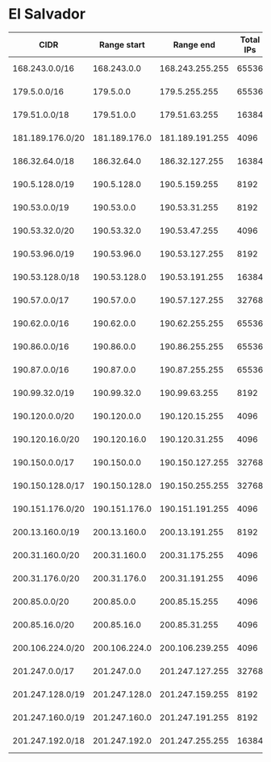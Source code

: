 # El Salvador

CIDR               | Range start     | Range end       | Total IPs  | Assign date | Owner
------------------ | --------------- | --------------- | ---------- | ----------- | -----
168.243.0.0/16     | 168.243.0.0     | 168.243.255.255 | 65536      | 1994-09-20  | 
179.5.0.0/16       | 179.5.0.0       | 179.5.255.255   | 65536      | 2013-08-21  | 
179.51.0.0/18      | 179.51.0.0      | 179.51.63.255   | 16384      | 2013-05-23  | 
181.189.176.0/20   | 181.189.176.0   | 181.189.191.255 | 4096       | 2013-03-05  | 
186.32.64.0/18     | 186.32.64.0     | 186.32.127.255  | 16384      | 2009-03-18  | 
190.5.128.0/19     | 190.5.128.0     | 190.5.159.255   | 8192       | 2006-06-16  | 
190.53.0.0/19      | 190.53.0.0      | 190.53.31.255   | 8192       | 2012-04-16  | 
190.53.32.0/20     | 190.53.32.0     | 190.53.47.255   | 4096       | 2012-04-16  | 
190.53.96.0/19     | 190.53.96.0     | 190.53.127.255  | 8192       | 2012-04-16  | 
190.53.128.0/18    | 190.53.128.0    | 190.53.191.255  | 16384      | 2012-04-16  | 
190.57.0.0/17      | 190.57.0.0      | 190.57.127.255  | 32768      | 2006-05-10  | 
190.62.0.0/16      | 190.62.0.0      | 190.62.255.255  | 65536      | 2011-01-21  | 
190.86.0.0/16      | 190.86.0.0      | 190.86.255.255  | 65536      | 2006-10-23  | 
190.87.0.0/16      | 190.87.0.0      | 190.87.255.255  | 65536      | 2008-03-11  | 
190.99.32.0/19     | 190.99.32.0     | 190.99.63.255   | 8192       | 2008-07-25  | 
190.120.0.0/20     | 190.120.0.0     | 190.120.15.255  | 4096       | 2008-12-09  | 
190.120.16.0/20    | 190.120.16.0    | 190.120.31.255  | 4096       | 2011-03-10  | 
190.150.0.0/17     | 190.150.0.0     | 190.150.127.255 | 32768      | 2010-02-18  | 
190.150.128.0/17   | 190.150.128.0   | 190.150.255.255 | 32768      | 2011-06-30  | 
190.151.176.0/20   | 190.151.176.0   | 190.151.191.255 | 4096       | 2011-05-26  | 
200.13.160.0/19    | 200.13.160.0    | 200.13.191.255  | 8192       | 2000-12-04  | 
200.31.160.0/20    | 200.31.160.0    | 200.31.175.255  | 4096       | 2001-08-24  | 
200.31.176.0/20    | 200.31.176.0    | 200.31.191.255  | 4096       | 2006-11-03  | 
200.85.0.0/20      | 200.85.0.0      | 200.85.15.255   | 4096       | 2002-01-17  | 
200.85.16.0/20     | 200.85.16.0     | 200.85.31.255   | 4096       | 2004-11-10  | 
200.106.224.0/20   | 200.106.224.0   | 200.106.239.255 | 4096       | 2004-05-03  | 
201.247.0.0/17     | 201.247.0.0     | 201.247.127.255 | 32768      | 2004-07-05  | 
201.247.128.0/19   | 201.247.128.0   | 201.247.159.255 | 8192       | 2004-07-05  | 
201.247.160.0/19   | 201.247.160.0   | 201.247.191.255 | 8192       | 2005-06-13  | 
201.247.192.0/18   | 201.247.192.0   | 201.247.255.255 | 16384      | 2005-06-13  | 
